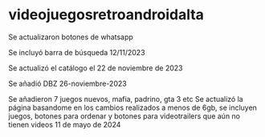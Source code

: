 # videojuegosretroandroidalta

Se actualizaron botones de whatsapp

Se incluyó barra de búsqueda 12/11/2023

Se actualizó el catálogo el 22 de noviembre de 2023

Se añadió DBZ 26-noviembre-2023

Se añadieron 7 juegos nuevos, mafia, padrino, gta 3 etc
Se actualizó la página basandome en los cambios realizados a menos de 6gb, se incluyen juegos, botones para ordenar y  botones para videotrailers que aún no tienen videos 11 de mayo de 2024
